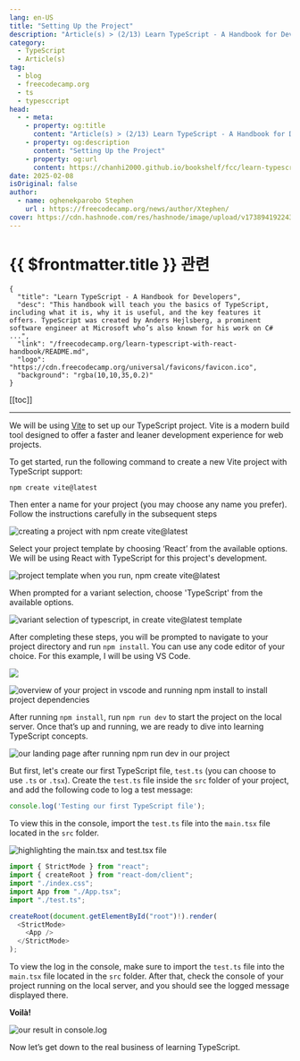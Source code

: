 ```yaml
---
lang: en-US
title: "Setting Up the Project"
description: "Article(s) > (2/13) Learn TypeScript - A Handbook for Developers"
category:
  - TypeScript
  - Article(s)
tag:
  - blog
  - freecodecamp.org
  - ts
  - typesccript
head:
  - - meta:
    - property: og:title
      content: "Article(s) > (2/13) Learn TypeScript - A Handbook for Developers"
    - property: og:description
      content: "Setting Up the Project"
    - property: og:url
      content: https://chanhi2000.github.io/bookshelf/fcc/learn-typescript-with-react-handbook/setting-up-the-project.html
date: 2025-02-08
isOriginal: false
author:
  - name: oghenekparobo Stephen
    url : https://freecodecamp.org/news/author/Xtephen/
cover: https://cdn.hashnode.com/res/hashnode/image/upload/v1738941922431/cfb485ae-1c59-415a-ad56-393a9803d4d8.png
---
```


# {{ $frontmatter.title }} 관련

```component VPCard
{
  "title": "Learn TypeScript - A Handbook for Developers",
  "desc": "This handbook will teach you the basics of TypeScript, including what it is, why it is useful, and the key features it offers. TypeScript was created by Anders Hejlsberg, a prominent software engineer at Microsoft who’s also known for his work on C# ...",
  "link": "/freecodecamp.org/learn-typescript-with-react-handbook/README.md",
  "logo": "https://cdn.freecodecamp.org/universal/favicons/favicon.ico",
  "background": "rgba(10,10,35,0.2)"
}
```

[[toc]]

---

<SiteInfo
  name="Learn TypeScript - A Handbook for Developers"
  desc="This handbook will teach you the basics of TypeScript, including what it is, why it is useful, and the key features it offers. TypeScript was created by Anders Hejlsberg, a prominent software engineer at Microsoft who’s also known for his work on C# ..."
  url="https://freecodecamp.org/news/learn-typescript-with-react-handbook#heading-setting-up-the-project"
  logo="https://cdn.freecodecamp.org/universal/favicons/favicon.ico"
  preview="https://cdn.hashnode.com/res/hashnode/image/upload/v1738941922431/cfb485ae-1c59-415a-ad56-393a9803d4d8.png"/>

We will be using [<FontIcon icon="fas fa-globe"/>Vite](https://vite.dev/guide/) to set up our TypeScript project. Vite is a modern build tool designed to offer a faster and leaner development experience for web projects.

To get started, run the following command to create a new Vite project with TypeScript support:

```sh
npm create vite@latest
```

Then enter a name for your project (you may choose any name you prefer). Follow the instructions carefully in the subsequent steps

![creating a project with `npm create vite@latest`](https://cdn.hashnode.com/res/hashnode/image/upload/v1736769678848/93e22821-6044-4b06-b5ba-86cd3f01ca98.png)

Select your project template by choosing ‘React’ from the available options. We will be using React with TypeScript for this project's development.

![project template when you run, `npm create vite@latest`](https://cdn.hashnode.com/res/hashnode/image/upload/v1736769912180/e94dc70c-32e2-4f9f-89cc-d70d35e3a86e.png)

When prompted for a variant selection, choose 'TypeScript' from the available options.

![variant selection of typescript, in create vite@latest template](https://cdn.hashnode.com/res/hashnode/image/upload/v1736770059262/d605726e-8d4f-4e73-8fb7-3854ce0b4e72.png)

After completing these steps, you will be prompted to navigate to your project directory and run `npm install`. You can use any code editor of your choice. For this example, I will be using VS Code.

![](https://cdn.hashnode.com/res/hashnode/image/upload/v1736771043869/e3f81f8b-19b7-4fb6-a439-2f24e3f55df5.png)

![overview of your project in vscode and running npm install to install project dependencies](https://cdn.hashnode.com/res/hashnode/image/upload/v1736771426441/4c524149-4557-40bf-b50a-79400c6c3c91.png)

After running `npm install`, run `npm run dev` to start the project on the local server. Once that’s up and running, we are ready to dive into learning TypeScript concepts.

![our landing page after running npm run dev in our project](https://cdn.hashnode.com/res/hashnode/image/upload/v1736772238962/36f9523c-d316-43e3-ae05-e1ebfa9398f1.png)

But first, let's create our first TypeScript file, <FontIcon icon="iconfont icon-typescript"/>`test.ts` (you can choose to use `.ts` or `.tsx`). Create the <FontIcon icon="iconfont icon-typescript"/>`test.ts` file inside the <FontIcon icon="fas fa-folder-open"/>`src` folder of your project, and add the following code to log a test message:

```ts title="test.ts"
console.log('Testing our first TypeScript file');
```

To view this in the console, import the <FontIcon icon="iconfont icon-typescript"/>`test.ts` file into the <FontIcon icon="fa-brands fa-react"/>`main.tsx` file located in the <FontIcon icon="fas fa-folder-open"/>`src` folder.

![highlighting the <FontIcon icon="fa-brands fa-react"/>`main.tsx` and <FontIcon icon="fa-brands fa-react"/>`test.tsx` file](https://cdn.hashnode.com/res/hashnode/image/upload/v1736773745661/8492e586-7bc0-44a8-ac54-fb576119cdea.png)

```ts title="main.tsx"
import { StrictMode } from "react";
import { createRoot } from "react-dom/client";
import "./index.css";
import App from "./App.tsx";
import "./test.ts";

createRoot(document.getElementById("root")!).render(
  <StrictMode>
    <App />
  </StrictMode>
);
```

To view the log in the console, make sure to import the <FontIcon icon="iconfont icon-typescript"/>`test.ts` file into the <FontIcon icon="fa-brands fa-react"/>`main.tsx` file located in the <FontIcon icon="fas fa-folder-open"/>`src` folder. After that, check the console of your project running on the local server, and you should see the logged message displayed there.

**Voilà!**

![our result in `console.log`](https://cdn.hashnode.com/res/hashnode/image/upload/v1736774231199/9a270631-0639-40e0-84de-513143b4478d.png)

Now let’s get down to the real business of learning TypeScript.
